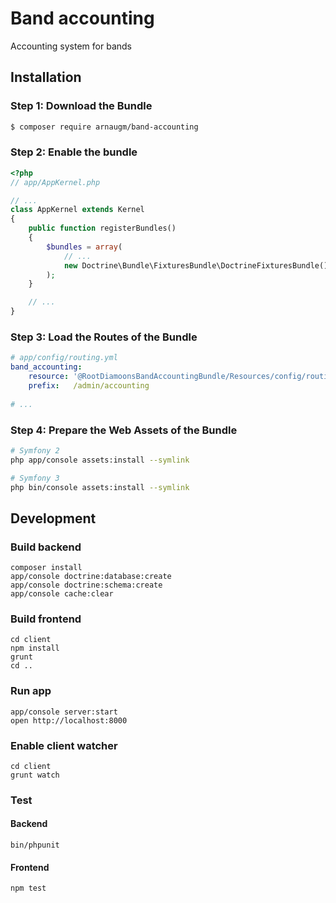 # Band accounting

Accounting system for bands

## Installation

### Step 1: Download the Bundle
```bash
$ composer require arnaugm/band-accounting
```

### Step 2: Enable the bundle
```php
<?php
// app/AppKernel.php

// ...
class AppKernel extends Kernel
{
    public function registerBundles()
    {
        $bundles = array(
            // ...
            new Doctrine\Bundle\FixturesBundle\DoctrineFixturesBundle(),
        );
    }

    // ...
}
```

### Step 3: Load the Routes of the Bundle
```yaml
# app/config/routing.yml
band_accounting:
    resource: '@RootDiamoonsBandAccountingBundle/Resources/config/routing.yml'
    prefix:   /admin/accounting
    
# ...
```

### Step 4: Prepare the Web Assets of the Bundle
```bash
# Symfony 2
php app/console assets:install --symlink

# Symfony 3
php bin/console assets:install --symlink
```

## Development

### Build backend

```
composer install
app/console doctrine:database:create
app/console doctrine:schema:create
app/console cache:clear
```

### Build frontend

```
cd client
npm install
grunt
cd ..
```

### Run app

```
app/console server:start
open http://localhost:8000
```

### Enable client watcher

```
cd client
grunt watch
```

### Test

#### Backend
```
bin/phpunit
```

#### Frontend
```
npm test
```

